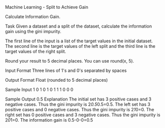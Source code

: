 Machine Learning - Split to Achieve Gain


Calculate Information Gain.

Task
Given a dataset and a split of the dataset, calculate the information gain using the gini impurity.

The first line of the input is a list of the target values in the initial dataset. The second line is the target values of the left split and the third line is the target values of the right split.

Round your result to 5 decimal places. You can use round(x, 5).

Input Format
Three lines of 1's and 0's separated by spaces

Output Format
Float (rounded to 5 decimal places)

Sample Input
1 0 1 0 1 0
1 1 1
0 0 0

Sample Output
0.5
Explanation
The initial set has 3 positive cases and 3 negative cases. Thus the gini impurity is 2*0.5*0.5=0.5.
The left set has 3 positive cases and 0 negative cases. Thus the gini impurity is 2*1*0=0.
The right set has 0 positive cases and 3 negative cases. Thus the gini impurity is 2*0*1=0.
The information gain is 0.5-0-0=0.5